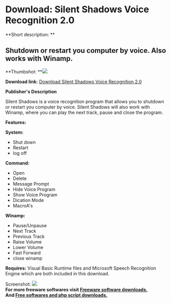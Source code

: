 # Download: Silent Shadows Voice Recognition 2.0

**Short description: **

## Shutdown or restart you computer by voice. Also works with Winamp.

  
**Thumbshot: **![](http://www.freewarefiles.com/screenshot/ssvr2_md.gif)   
  
**Download link:** [Download Silent Shadows Voice Recognition 2.0](http://freesoftwares.boysofts.com/Silent-Shadows-Voice-Recognition_program_34173.html)  
  

**Publisher's Description**  
  

Silent Shadows is a voice recognition program that allows you to shutdown or
restart you computer by voice. Silent Shadows will also work with Winamp,
where you can play the next track, pause and close the program.

**Features:**

**System:**

  * Shut down 
  * Restart 
  * log off 

**Command:**

  * Open 
  * Delete 
  * Message Prompt 
  * Hide Voice Program 
  * Show Voice Program 
  * Dication Mode 
  * MacroA's 

**Winamp:**

  * Pause/Unpause 
  * Next Track 
  * Previous Track 
  * Raise Volume 
  * Lower Volume 
  * Fast Forward 
  * close winamp 

**Requires:** Visual Basic Runtime files and Microsoft Speech Recognition Engine which are both included in this download.

  
  
Screenshot: ![](http://www.freewarefiles.com/screenshot/ssvr2.gif)  
**For more freeware softwares visit [Freeware software downloads.](http://freesoftwares.boysofts.com/)**   
**And [Free softwares and php script downloads.](http://www.boysofts.com/)**

